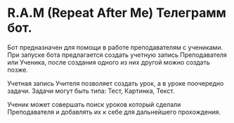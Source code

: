 # R.A.M (Repeat After Me) Телеграмм бот.

Бот предназначен для помощи в работе преподавателям с учениками.
При запуске бота предлагается создать учетную запись Преподавателя или Ученика,
после создания одного из них другой можно создать позже.

Учетная запись Учителя позволяет создать урок, а в уроке поочередно задачи.
Задачи могут быть типа: Тест, Картинка, Текст.

Ученик может совершать поиск уроков который сделали Преподавателя и добавлять их к себе для дальнейшего прохождения.
